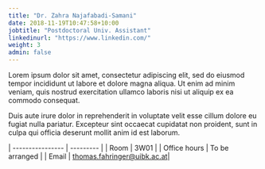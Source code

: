 ```yaml
---
title: "Dr. Zahra Najafabadi-Samani"
date: 2018-11-19T10:47:58+10:00
jobtitle: "Postdoctoral Univ. Assistant"
linkedinurl: "https://www.linkedin.com/"
weight: 3
admin: false
---
```


Lorem ipsum dolor sit amet, consectetur adipiscing elit, sed do eiusmod tempor incididunt ut labore et dolore magna aliqua. Ut enim ad minim veniam, quis nostrud exercitation ullamco laboris nisi ut aliquip ex ea commodo consequat.

Duis aute irure dolor in reprehenderit in voluptate velit esse cillum dolore eu fugiat nulla pariatur. Excepteur sint occaecat cupidatat non proident, sunt in culpa qui officia deserunt mollit anim id est laborum.

| ----------------  | --------- | 
| Room              | 3W01      | 
| Office hours      | To be arranged |
| Email             | [thomas.fahringer@uibk.ac.at](mailto:thomas.fahringer@uibk.ac.at)| 